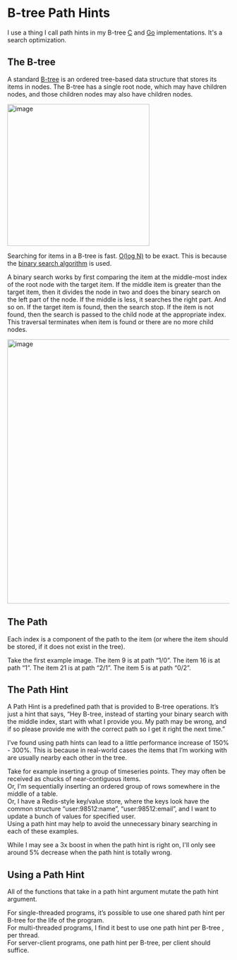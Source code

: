 # B-tree Path Hints

I use a thing I call path hints in my B-tree [C](https://github.com/tidwall/btree.c) and [Go](https://github.com/tidwall/btree) implementations. It's a search optimization.

## The B-tree

A standard [B-tree](https://en.wikipedia.org/wiki/B-tree) is an ordered tree-based data structure that stores its items in nodes. The B-tree has a single root node, which may have children nodes, and those children nodes may also have children nodes. 

<img width="322" alt="image" src="https://user-images.githubusercontent.com/1156077/127664015-14ca38bb-1a3b-4d2f-80ff-27be0bd3d886.png">

Searching for items in a B-tree is fast. [O(log N)](https://en.wikipedia.org/wiki/Big_O_notation) to be exact.
This is because the [binary search algorithm](https://en.wikipedia.org/wiki/Binary_search_algorithm) is used. 

A binary search works by first comparing the item at the middle-most index of the root node with the target item. 
If the middle item is greater than the target item, then it divides the node in two and does the binary search on the left part of the node. If the middle is less, it searches the right part. And so on. If the target item is found, then the search stop. If the item is not found, then the search is passed to the child node at the appropriate index. This traversal terminates when item is found or there are no more child nodes.

<img width="600" alt="image" src="https://user-images.githubusercontent.com/1156077/127664822-6ab4f8f6-8ab5-477e-8e17-f52346f02819.png">

## The Path

Each index is a component of the path to the item (or where the item should be stored, if it does not exist in the tree).

Take the first example image. The item 9 is at path “1/0”. The item 16 is at path “1”. The item 21 is at path “2/1”. The item 5 is at path “0/2”.

## The Path Hint

A Path Hint is a predefined path that is provided to B-tree operations. It’s just a hint that says, “Hey B-tree, instead of starting your binary search with the middle index, start with what I provide you. My path may be wrong, and if so please provide me with the correct path so I get it right the next time.”

I’ve found using path hints can lead to a little performance increase of 150% - 300%. This is because in real-world cases the items that I’m working with are usually nearby each other in the tree.

Take for example inserting a group of timeseries points. They may often be received as chucks of near-contiguous items.  
Or, I'm sequentially inserting an ordered group of rows somewhere in the middle of a table.  
Or, I have a Redis-style key/value store, where the keys look have the common structure “user:98512:name”, “user:98512:email”, and I want to update a bunch of values for specified user.  
Using a path hint may help to avoid the unnecessary binary searching in each of these examples.

While I may see a 3x boost in when the path hint is right on, I'll only see around 5% decrease when the path hint is totally wrong.

## Using a Path Hint

All of the functions that take in a path hint argument mutate the path hint argument.

For single-threaded programs, it’s possible to use one shared path hint per B-tree for the life of the program.  
For multi-threaded programs, I find it best to use one path hint per B-tree , per thread.  
For server-client programs, one path hint per B-tree, per client should suffice.  

